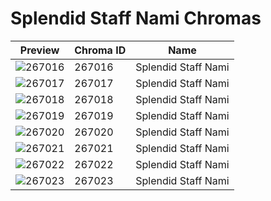 # Splendid Staff Nami Chromas

| Preview | Chroma ID | Name |
|---------|-----------|------|
| ![267016](https://raw.communitydragon.org/latest/plugins/rcp-be-lol-game-data/global/default/v1/champion-chroma-images/267/267016.png) | 267016 | Splendid Staff Nami |
| ![267017](https://raw.communitydragon.org/latest/plugins/rcp-be-lol-game-data/global/default/v1/champion-chroma-images/267/267017.png) | 267017 | Splendid Staff Nami |
| ![267018](https://raw.communitydragon.org/latest/plugins/rcp-be-lol-game-data/global/default/v1/champion-chroma-images/267/267018.png) | 267018 | Splendid Staff Nami |
| ![267019](https://raw.communitydragon.org/latest/plugins/rcp-be-lol-game-data/global/default/v1/champion-chroma-images/267/267019.png) | 267019 | Splendid Staff Nami |
| ![267020](https://raw.communitydragon.org/latest/plugins/rcp-be-lol-game-data/global/default/v1/champion-chroma-images/267/267020.png) | 267020 | Splendid Staff Nami |
| ![267021](https://raw.communitydragon.org/latest/plugins/rcp-be-lol-game-data/global/default/v1/champion-chroma-images/267/267021.png) | 267021 | Splendid Staff Nami |
| ![267022](https://raw.communitydragon.org/latest/plugins/rcp-be-lol-game-data/global/default/v1/champion-chroma-images/267/267022.png) | 267022 | Splendid Staff Nami |
| ![267023](https://raw.communitydragon.org/latest/plugins/rcp-be-lol-game-data/global/default/v1/champion-chroma-images/267/267023.png) | 267023 | Splendid Staff Nami |